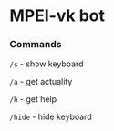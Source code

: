 # MPEI-vk bot

### Commands

`/s` - show keyboard

`/a` - get actuality

`/h` - get help

`/hide` - hide keyboard
